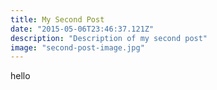 ```yaml
---
title: My Second Post
date: "2015-05-06T23:46:37.121Z"
description: "Description of my second post"
image: "second-post-image.jpg"
---
```


hello